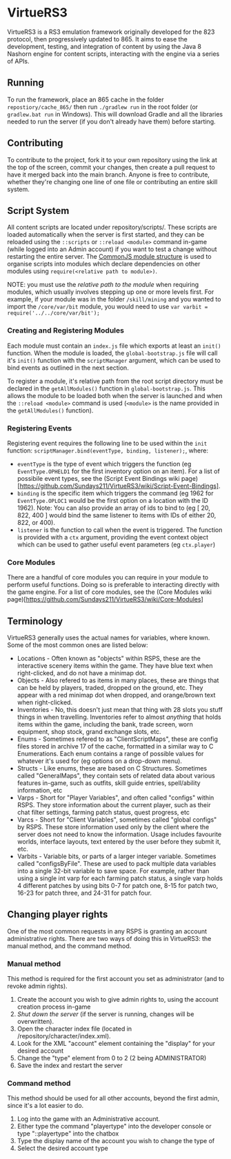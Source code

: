 # VirtueRS3

VirtueRS3 is a RS3 emulation framework originally developed for the 823 protocol, then progressively updated to 865. It aims to ease the development, testing, and integration of content by using the Java 8 Nashorn engine for content scripts, interacting with the engine via a series of APIs.

## Running

To run the framework, place an 865 cache in the folder `repostiory/cache_865/` then run `./gradlew run` in the root folder (or `gradlew.bat run` in Windows). This will download Gradle and all the libraries needed to run the server (if you don't already have them) before starting.

## Contributing

To contribute to the project, fork it to your own repository using the link at the top of the screen, commit your changes, then create a pull request to have it merged back into the main branch. Anyone is free to contribute, whether they're changing one line of one file or contributing an entire skill system.

## Script System

All content scripts are located under repository/scripts/. These scripts are loaded automatically when the server is first started, and they can be reloaded using the `::scripts` or `::reload <module>` command in-game (while logged into an Admin account) if you want to test a change without restarting the entire server. The [CommonJS module structure](http://wiki.commonjs.org/wiki/Modules/1.1) is used to organise scripts into modules which declare dependencies on other modules using `require(<relative path to module>)`. 

NOTE: you must use the _relative path to the module_ when requiring modules, which usually involves stepping up one or more levels first. For example, if your module was in the folder `/skill/mining` and you wanted to import the `/core/var/bit` module, you would need to use `var varbit = require('../../core/var/bit');`

### Creating and Registering Modules

Each module must contain an `index.js` file which exports at least an `init()` function. When the module is loaded, the `global-bootstrap.js` file will call it's `init()` function with the `scriptManager` argument, which can be used to bind events as outlined in the next section. 

To register a module, it's relative path from the root script directory must be declared in the `getAllModules()` function in `global-bootstrap.js`. This allows the module to be loaded both when the server is launched and when the `::reload <module>` command is used (`<module>` is the name provided in the `getAllModules()` function).

### Registering Events

Registering event requires the following line to be used within the `init` function: `scriptManager.bind(eventType, binding, listener);`, where: 
+ `eventType` is the type of event which triggers the function (eg `EventType.OPHELD1` for the first inventory option on an item). For a list of possibile event types, see the (Script Event Bindings wiki page)[https://github.com/Sundays211/VirtueRS3/wiki/Script-Event-Bindings].
+ `binding` is the specific item which triggers the command (eg 1962 for `EventType.OPLOC1` would be the first option on a location with the ID 1962). Note: You can also provide an array of ids to bind to (eg [ 20, 822, 400 ] would bind the same listener to items with IDs of either 20, 822, or 400).
+ `listener` is the function to call when the event is triggered. The function is provided with a `ctx` argument, providing the event context object which can be used to gather useful event parameters (eg `ctx.player`)

### Core Modules

There are a handful of core modules you can require in your module to perform useful functions. Doing so is preferable to interacting directly with the game engine.
For a list of core modules, see the (Core Modules wiki page)[https://github.com/Sundays211/VirtueRS3/wiki/Core-Modules]

## Terminology

VirtueRS3 generally uses the actual names for variables, where known. Some of the most common ones are listed below:
+ Locations - Often known as "objects" within RSPS, these are the interactive scenery items within the game. They have blue text when right-clicked, and do not have a minimap dot.
+ Objects - Also refered to as items in many places, these are things that can be held by players, traded, dropped on the ground, etc. They appear with a red minimap dot when dropped, and orange/brown text when right-clicked.
+ Inventories - No, this doesn't just mean that thing with 28 slots you stuff things in when travelling. Inventories refer to almost *anything* that holds items within the game, including the bank, trade screen, worn equipment, shop stock, grand exchange slots, etc. 
+ Enums - Sometimes refered to as "ClientScriptMaps", these are config files stored in archive 17 of the cache, formatted in a similar way to C Enumerations. Each enum contains a range of possible values for whatever it's used for (eg options on a drop-down menu).
+ Structs - Like enums, these are based on C Structures. Sometimes called "GeneralMaps", they contain sets of related data about various features in-game, such as outfits, skill guide entries, spell/ability information, etc
+ Varps - Short for "Player Variables", and often called "configs" within RSPS. They store information about the current player, such as their chat filter settings, farming patch status, quest progress, etc
+ Varcs - Short for "Client Variables", sometimes called "global configs" by RSPS. These store information used only by the client where the server does not need to know the information. Usage includes favourite worlds, interface layouts, text entered by the user before they submit it, etc.
+ Varbits - Variable bits, or parts of a larger integer variable. Sometimes called "configsByFile". These are used to pack multiple data variables into a single 32-bit variable to save space. For example, rather than using a single int varp for each farming patch status, a single varp holds 4 different patches by using bits 0-7 for patch one, 8-15 for patch two, 16-23 for patch three, and 24-31 for patch four.

## Changing player rights
One of the most common requests in any RSPS is granting an account administrative rights. There are two ways of doing this in VirtueRS3: the manual method, and the command method.

### Manual method
This method is required for the first account you set as administrator (and to revoke admin rights).

1. Create the account you wish to give admin rights to, using the account creation process in-game
2. *Shut down the server* (if the server is running, changes will be overwritten). 
3. Open the character index file (located in /repository/character/index.xml).
4. Look for the XML "account" element containing the "display" for your desired account
5. Change the "type" element from 0 to 2 (2 being ADMINISTRATOR)
6. Save the index and restart the server

### Command method
This method should be used for all other accounts, beyond the first admin, since it's a lot easier to do.

1. Log into the game with an Administrative account.
2. Either type the command "playertype" into the developer console or type "::playertype" into the chatbox
3. Type the display name of the account you wish to change the type of
4. Select the desired account type

